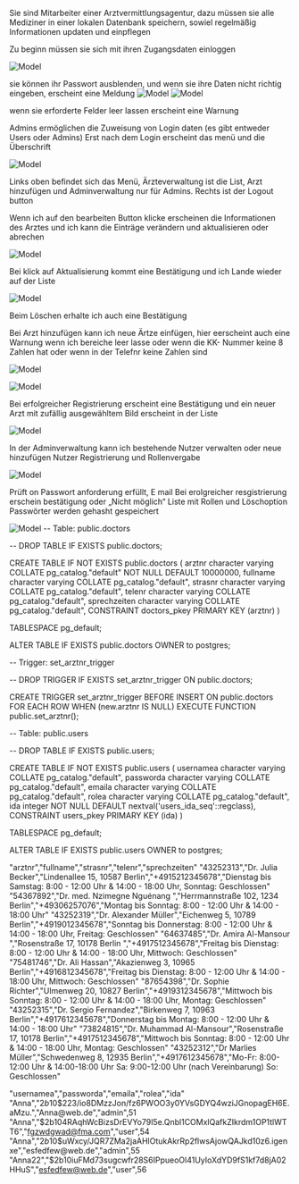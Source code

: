 
Sie sind Mitarbeiter einer Arztvermittlungsagentur, dazu müssen sie alle Mediziner in einer lokalen Datenbank speichern, sowiel regelmäßig Informationen updaten und einpflegen

Zu beginn müssen sie sich mit ihren Zugangsdaten einloggen


![Model](https://github.com/bluetable23/Webtech/blob/master/b1.png)


sie können ihr Passwort ausblenden, und wenn sie ihre Daten nicht richtig eingeben, erscheint eine Meldung
![Model](https://github.com/bluetable23/Webtech/blob/master/b2.png)
![Model](https://github.com/bluetable23/Webtech/blob/master/b3.png)

wenn sie erforderte Felder leer lassen erscheint eine Warnung

Admins ermöglichen die Zuweisung von Login daten (es gibt entweder Users oder Admins)
Erst nach dem Login erscheint das menü und die Überschrift

![Model](https://github.com/bluetable23/Webtech/blob/master/b4.png)

Links oben befindet sich das Menü, Ärzteverwaltung ist die List, Arzt hinzufügen und Adminverwaltung nur für Admins. Rechts ist der Logout button

Wenn ich auf den bearbeiten Button klicke erscheinen die Informationen des Arztes und ich kann die Einträge verändern und aktualisieren oder abrechen

![Model](https://github.com/bluetable23/Webtech/blob/master/b5.png)

Bei klick auf Aktualisierung kommt eine Bestätigung und ich Lande wieder auf der Liste

![Model](https://github.com/bluetable23/Webtech/blob/master/b6.png)

Beim Löschen erhalte ich auch eine Bestätigung


Bei Arzt hinzufügen kann ich neue Ärtze einfügen, hier eerscheint auch eine Warnung wenn ich bereiche leer lasse oder wenn die KK- Nummer keine 8 Zahlen hat oder wenn in der Telefnr keine Zahlen sind

![Model](https://github.com/bluetable23/Webtech/blob/master/b7.png)

![Model](https://github.com/bluetable23/Webtech/blob/master/b8.png)

Bei erfolgreicher Registrierung erscheint eine Bestätigung und ein neuer Arzt mit zufällig ausgewähltem Bild erscheint in der Liste

![Model](https://github.com/bluetable23/Webtech/blob/master/b9.png)


In der Adminverwaltung kann ich bestehende Nutzer verwalten oder neue hinzufügen
Nutzer Registrierung und Rollenvergabe 

![Model](https://github.com/bluetable23/Webtech/blob/master/b10.png)

Prüft on Passwort anforderung erfüllt, E mail 
Bei erolgreicher resgistrierung erschein bestätigung oder „Nicht möglich“
Liste mit Rollen und Löschoption
Passwörter werden gehasht gespeichert

![Model](https://github.com/bluetable23/Webtech/blob/master/b11.png)
-- Table: public.doctors

-- DROP TABLE IF EXISTS public.doctors;

CREATE TABLE IF NOT EXISTS public.doctors
(
    arztnr character varying COLLATE pg_catalog."default" NOT NULL DEFAULT 10000000,
    fullname character varying COLLATE pg_catalog."default",
    strasnr character varying COLLATE pg_catalog."default",
    telenr character varying COLLATE pg_catalog."default",
    sprechzeiten character varying COLLATE pg_catalog."default",
    CONSTRAINT doctors_pkey PRIMARY KEY (arztnr)
)

TABLESPACE pg_default;

ALTER TABLE IF EXISTS public.doctors
    OWNER to postgres;

-- Trigger: set_arztnr_trigger

-- DROP TRIGGER IF EXISTS set_arztnr_trigger ON public.doctors;

CREATE TRIGGER set_arztnr_trigger
    BEFORE INSERT
    ON public.doctors
    FOR EACH ROW
    WHEN (new.arztnr IS NULL)
    EXECUTE FUNCTION public.set_arztnr();

-- Table: public.users

-- DROP TABLE IF EXISTS public.users;

CREATE TABLE IF NOT EXISTS public.users
(
    usernamea character varying COLLATE pg_catalog."default",
    passworda character varying COLLATE pg_catalog."default",
    emaila character varying COLLATE pg_catalog."default",
    rolea character varying COLLATE pg_catalog."default",
    ida integer NOT NULL DEFAULT nextval('users_ida_seq'::regclass),
    CONSTRAINT users_pkey PRIMARY KEY (ida)
)

TABLESPACE pg_default;

ALTER TABLE IF EXISTS public.users
    OWNER to postgres;

"arztnr","fullname","strasnr","telenr","sprechzeiten"
"43252313","Dr. Julia Becker","Lindenallee 15, 10587 Berlin","+4915212345678","Dienstag bis Samstag: 8:00 - 12:00 Uhr & 14:00 - 18:00 Uhr, Sonntag: Geschlossen"
"54367892","Dr. med. Nzimegne Nguénang ","Herrmannstraße 102, 1234 Berlin","+49306257076","Montag bis Sonntag: 8:00 - 12:00 Uhr & 14:00 - 18:00 Uhr"
"43252319","Dr. Alexander Müller","Eichenweg 5, 10789 Berlin","+4919012345678","Sonntag bis Donnerstag: 8:00 - 12:00 Uhr & 14:00 - 18:00 Uhr, Freitag: Geschlossen"
"64637485","Dr. Amira Al-Mansour ","Rosenstraße 17, 10178 Berlin	","+4917512345678","Freitag bis Dienstag: 8:00 - 12:00 Uhr & 14:00 - 18:00 Uhr, Mittwoch: Geschlossen"
"75481746","Dr. Ali Hassan","Akazienweg 3, 10965 Berlin","+4916812345678","Freitag bis Dienstag: 8:00 - 12:00 Uhr & 14:00 - 18:00 Uhr, Mittwoch: Geschlossen"
"87654398","Dr. Sophie Richter","Ulmenweg 20, 10827 Berlin","+4919312345678","Mittwoch bis Sonntag: 8:00 - 12:00 Uhr & 14:00 - 18:00 Uhr, Montag: Geschlossen"
"43252315","Dr. Sergio Fernandez","Birkenweg 7, 10963 Berlin","+4917612345678","Donnerstag bis Montag: 8:00 - 12:00 Uhr & 14:00 - 18:00 Uhr"
"73824815","Dr. Muhammad Al-Mansour","Rosenstraße 17, 10178 Berlin","+4917512345678","Mittwoch bis Sonntag: 8:00 - 12:00 Uhr & 14:00 - 18:00 Uhr, Montag: Geschlossen"
"43252312","Dr Marlies Müller","Schwedenweg 8, 12935 Berlin","+4917612345678","Mo-Fr: 8:00-12:00 Uhr & 14:00-18:00 Uhr
Sa: 9:00-12:00 Uhr (nach Vereinbarung)
So: Geschlossen"



"usernamea","passworda","emaila","rolea","ida"
"Anna","$2b$10$223/io8DMzzJon/fz6PWOO3y0YVsGDYQ4wziJGnopagEH6E.aMzu.","Anna@web.de","admin",51
"Anna","$2b$10$4RAqhWcBizsDrEVYo79l5e.Qnbl1COMxlQafkZIkrdm1OP1tlWTT6","fgzwdgwad@fma.com","user",54
"Anna","$2b$10$uWxcy/JQR7ZMa2jaAHlOtukAkrRp2flwsAjowQAJkd10z6.igenxe","esfedfew@web.de","admin",55
"Anna22","$2b$10$iuFMd73sugcwfr28S6IPpueoOl41UyIoXdYD9fS1kf7d8jA02HHuS","esfedfew@web.de","user",56



